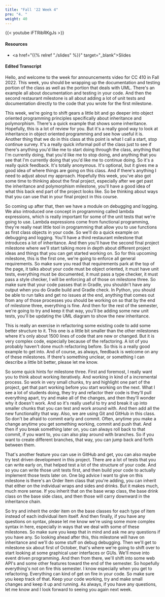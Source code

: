 ```yaml
---
title: "Fall '22 Week 4"
pre: "4. "
weight: 40
---
```


{{< youtube iFTRibRKgJs   >}}

#### Resources

* <a href="{{% relref "./slides" %}}" target="_blank">Slides</a>

#### Edited Transcript

Hello, and welcome to the week for announcements video for CC 410 in Fall 2022. This week, you should be wrapping up the documentation and testing portion of the class as well as the portion that deals with UML. There's an example all about documentation and testing in your code. And then the second restaurant milestone is all about adding a lot of unit tests and documentation directly to the code that you wrote for the first milestone. 

This week, we're going to shift gears a little bit and go deeper into object oriented programming principles specifically about inheritance and polymorphism. There's a quick example that shows some inheritance. Hopefully, this is a lot of review for you. But it's a really good way to look at inheritance in object oriented programming and see how useful it is. Another thing that we do in this class at this point is what I call a start, stop continue survey. It's a really quick informal poll of the class just to see if there's anything you'd like me to start doing through the class, anything that I'm currently doing, that you'd like me to stop doing, and anything that you see that I'm currently doing that you'd like me to continue doing. So it's a really quick feedback. It's totally anonymous. It's optional, but it gives me a good idea of where things are going on this class. And if there's anything I need to adjust about my approach. Hopefully this week, you've also got some time to thinking about the final project, especially after we get past the inheritance and polymorphism milestone, you'll have a good idea of what this back end part of the project looks like. So be thinking about ways that you can use that in your final project in this course.

So coming up after that, then we have a module on debugging and logging. We also introduced one concept in programming called lambda expressions, which is really important for some of the unit tests that we're going to use. Lambda expressions come from functional programming, they're really neat little tool in programming that allow you to use functions as first class objects in your code. So we'll do a quick example on debugging and logging. You'll have a third restaurant milestone that introduces a lot of inheritance. And then you'll have the second final project milestone where we'll start talking more in depth about different project ideas and things that you can get started working on. So for this upcoming milestone, this is the first one, we're going to enforce all general requirements. So make sure you read that requirements park at the top of the page, it talks about your code must be object oriented, it must have unit tests, everything must be documented, it must pass a type checker, it must pass a style checker, I will be enforcing all of those on milestone three. So make sure that your code passes that in Gradle, you shouldn't have any output when you do Gradle build and Gradle check. In Python, you should be able to run talks and get no issues at the end, anything that comes out from any of those processes you should be working on so that by the end of milestone three, everything is fine. And then for the rest of the semester, we're going to try and keep it that way, you'll be adding some new unit tests, you'll be updating the UML diagram to show the new inheritance. 

This is really an exercise in refactoring some existing code to add some better structure to it. This one is a little bit smaller than the other milestones where it's only about 1500 lines of code that are new or changed. But it is very complex code, especially because of the refactoring. A lot of you probably haven't done much refactoring before. So this is a really good example to get into. And of course, as always, feedback is welcome on any of these milestones. If there's something unclear, or something I can describe a little bit better, please let me know. 

So some quick hints for milestone three. First and foremost, I really want you to think about working iteratively. And working in kind of a incremental process. So work in very small chunks, try and highlight one part of the project, get that part working before you start working on the next. What I see a lot of students doing, they try and refactor their code is they'll pull everything apart, try and make all of the changes, and then they'll wonder why it doesn't work. And so it's really useful to try and break it up into smaller chunks that you can test and work around with. And then add all the new functionality that way. Also, we are using Git and GitHub in this class. So don't be afraid to commit early and commit. Often, anytime you make a change anytime you get something working, commit and push that. And then if you break something later on, you can always roll back to that commit, if you want to, you can also play around with branches. So if you want to create different branches, that way, you can jump back and forth between them. 

That's another feature you can use in GitHub and get, you can also maybe try test driven development in this project. There are a lot of tests that you can write early on, that helped test a lot of the structure of your code. And so you can write those unit tests first, and then build your code to actually implement those tests later on. One big advice I want to give on this milestone is there's an Order Item class that you're adding, you can inherit that either on the individual wraps and sides and drinks. But it makes much, much more sense. If you inherit that on the base wrap class, the base drink class on the base side class, and then those will carry downward in the inheritance chain.

So try and inherit the order item on the base classes for each type of item instead of each individual item itself. And then finally, if you have any questions on syntax, please let me know we're using some more complex syntax in here, especially in ways that we deal with some of these milestones. So make sure you keep that in mind and ask me any questions if you have any. So looking ahead after this, this milestone will have on inheritance and we'll do some stuff on debug debugging. Then we'll get to milestone six about first of October, that's where we're going to shift over to start looking at some graphical user interfaces or GUIs. We'll move into event driven programming. And then from there, we'll shift into some web API's and some other features toward the end of the semester. So hopefully everything's not on fire this semester. I know especially when you get to refactoring. Everything can kind of get on fire in your code. So make sure you keep track of that. Keep your code working, try and make small changes and keep it up and running. As always, if you have any questions, let me know and I look forward to seeing you again next week.


